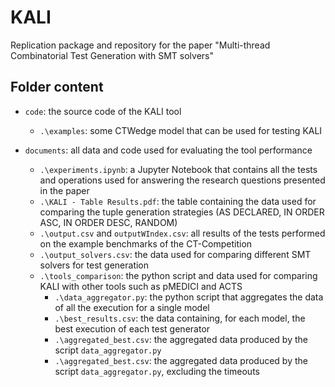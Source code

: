 # KALI
Replication package and repository for the paper "Multi-thread Combinatorial Test Generation with SMT solvers"

## Folder content

- `code`: the source code of the KALI tool
	- `.\examples`: some CTWedge model that can be used for testing KALI

- `documents`: all data and code used for evaluating the tool performance
	- `.\experiments.ipynb`: a Jupyter Notebook that contains all the tests and operations used for answering the research questions presented in the paper
	- `.\KALI - Table Results.pdf`: the table containing the data used for comparing the tuple generation strategies (AS DECLARED, IN ORDER ASC, IN ORDER DESC, RANDOM)
	- `.\output.csv` and `outputWIndex.csv`: all results of the tests performed on the example benchmarks of the CT-Competition
	- `.\output_solvers.csv`: the data used for comparing different SMT solvers for test generation
	- `.\tools_comparison`: the python script and data used for comparing KALI with other tools such as pMEDICI and ACTS
		- `.\data_aggregator.py`: the python script that aggregates the data of all the execution for a single model
		- `.\best_results.csv`: the data containing, for each model, the best execution of each test generator
		- `.\aggregated_best.csv`: the aggregated data produced by the script `data_aggregator.py`
		- `.\aggregated_best.csv`: the aggregated data produced by the script `data_aggregator.py`, excluding the timeouts
